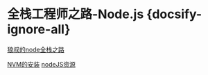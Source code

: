 # 全栈工程师之路-Node.js {docsify-ignore-all}

[狼叔的node全栈之路](http://i5ting.github.io/nodejs-fullstack/)

[NVM的安装](https://www.cnblogs.com/SpecterGK/p/8550392.html)
[nodeJS资源](https://cnodejs.org/getstart)